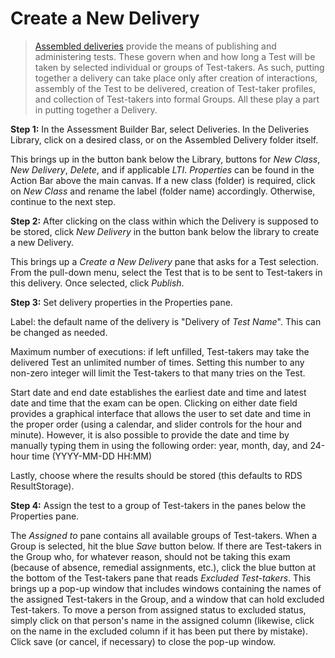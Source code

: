 <!--
    created_at: 2015-05-15
    authors:         
      - Ben Angel    
--> 

# Create a New Delivery

>[Assembled deliveries](../terminology/what-is-a-delivery.md) provide the means of publishing and administering tests. These govern when and how long a Test will be taken by selected individual or groups of Test-takers. As such, putting together a delivery can take place only after creation of interactions, assembly of the Test to be delivered, creation of Test-taker profiles, and collection of Test-takers into formal Groups. All these play a part in putting together a Delivery.

**Step 1:** In the Assessment Builder Bar, select Deliveries. In the Deliveries Library, click on a desired class, or on the Assembled Delivery folder itself.

This brings up in the button bank below the Library, buttons for *New Class*, *New Delivery*, *Delete*, and if applicable *LTI*. *Properties* can be found in the Action Bar above the main canvas. If a new class (folder) is required, click on *New Class* and rename the label (folder name) accordingly. Otherwise, continue to the next step.

**Step 2:** After clicking on the class within which the Delivery is supposed to be stored, click *New Delivery* in the button bank below the library to create a new Delivery.

This brings up a *Create a New Delivery* pane that asks for a Test selection. From the pull-down menu, select the Test that is to be sent to Test-takers in this delivery. Once selected, click *Publish*.

**Step 3:** Set delivery properties in the Properties pane.

Label: the default name of the delivery is "Delivery of *Test Name*". This can be changed as needed. 

Maximum number of executions: if left unfilled, Test-takers may take the delivered Test an unlimited number of times. Setting this number to any non-zero integer will limit the Test-takers to that many tries on the Test.

Start date and end date establishes the earliest date and time and latest date and time that the exam can be open. Clicking on either date field provides a graphical interface that allows the user to set date and time in the proper order (using a calendar, and slider controls for the hour and minute). However, it is also possible to provide the date and time by manually typing them in using the following order: year, month, day, and 24-hour time (YYYY-MM-DD HH:MM)

Lastly, choose where the results should be stored (this defaults to RDS ResultStorage).

**Step 4:** Assign the test to a group of Test-takers in the panes below the Properties pane.

The *Assigned to* pane contains all available groups of Test-takers. When a Group is selected, hit the blue *Save* button below. If there are Test-takers in the Group who, for whatever reason, should not be taking this exam (because of absence, remedial assignments, etc.), click the blue button at the bottom of the Test-takers pane that reads *Excluded Test-takers*. This brings up a pop-up window that includes windows containing the names of the assigned Test-takers in the Group, and a window that can hold excluded Test-takers. To move a person from assigned status to excluded status, simply click on that person's name in the assigned column (likewise, click on the name in the excluded column if it has been put there by mistake). Click save (or cancel, if necessary) to close the pop-up window.
